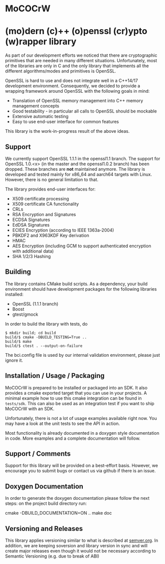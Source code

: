 MoCOCrW
===================================================

(mo)dern (c)++ (o)penssl (cr)ypto (w)rapper library
===================================================

As part of our development efforts we noticed that there are cryptographic
primitives that are needed in many different situations. Unfortunately,
most of the libraries are only in C and the only library that implements all
the different algorithms/modes and primitives is OpenSSL.

OpenSSL is hard to use and does not integrate well in a C++14/17 development
environment. Consequently, we decided to provide a wrapping framework around
OpenSSL with the following goals in mind:
 * Translation of OpenSSL memory management into C++ memory management concepts
 * Good testability - in particular all calls to OpenSSL should be mockable
 * Extensive automatic testing
 * Easy to use end-user interface for common features

This library is the work-in-progress result of the above ideas.

## Support
We currently support OpenSSL 1.1.1 in the openssl1.1 branch. The support for
OpenSSL 1.0.\<x\> (in the master and the openssl1.0.2 branch) has been dropped. These
branches are **not** maintained anymore. The library is developed and tested mainly for
x86_64 and aarch64 targets with Linux. However, there is no general limitation to that.


The library provides end-user interfaces for:
 * X509 certificate processing
 * X509 certificate CA functionality
 * CRLs
 * RSA Encryption and Signatures
 * ECDSA Signatures
 * EdDSA Signatures
 * ECIES Encryption (according to IEEE 1363a-2004)
 * PBKDF2 and X963KDF Key derivation
 * HMAC
 * AES Encryption (including GCM to support authenticated encryption with additional data)
 * SHA 1/2/3 Hashing

## Building

The library contains CMake build scripts. As a dependency, your build environment should
have development packages for the following libraries installed:
 * OpenSSL (1.1.1 branch)
 * Boost
 * gtest/gmock

In order to build the library with tests, do
```
$ mkdir build; cd build
build/$ cmake -DBUILD_TESTING=True ..
build/$ make
build/$ ctest . --output-on-failure
```

The bci.config file is used by our internal validation environment, please just ignore it.

## Installation / Usage / Packaging

MoCOCrW is prepared to be installed or packaged into an SDK. It also provides a cmake
exported target that you can use in your projects. A minimal example how to use this cmake
integration can be found in `tests/sdk`. This can also be used as an integration test if you
want to ship MoCOCrW with an SDK.

Unfortunately, there is not a lot of usage examples available right now. You may have a look
at the unit tests to see the API in action.

Most functionality is already documented in a doxygen style documentation in code.
More examples and a complete documentation will follow.

## Support / Comments

Support for this library will be provided on a best-effort basis. However, we encourage
you to submit bugs or contact us via github if there is an issue.

## Doxygen Documentation

In order to generate the doxygen documentation please follow the next steps:
on the project build directory run:

cmake -DBUILD_DOCUMENTATION=ON ..
make doc

## Versioning and Releases
This library applies versioning similar to what is described at [semver.org](https://semver.org).
In addition, we are keeping soversion and library version in sync and will create major releases
even though it would not be necessary according to Semantic Versioning (e.g. due to break of ABI)

